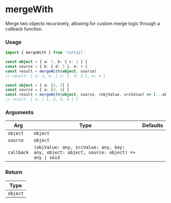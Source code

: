 # mergeWith

Merge two objects recursively, allowing for custom merge logic through a callback function.

### Usage

```ts
import { mergeWith } from 'rattail'

const object = { a: 1, b: { c: 2 } }
const source = { b: { d: 3 }, e: 4 }
const result = mergeWith(object, source)
// result: { a: 1, b: { c: 2, d: 3 }, e: 4 }
```

```ts
const object = { a: [1, 2] }
const source = { a: [3, 4] }
const result = mergeWith(object, source, (objValue, srcValue) => [...objValue, ...srcValue])
// result: { a: [ 1, 2, 3, 4 ] }
```

### Arguments

| Arg        | Type                                                                                      | Defaults |
| ---------- | ----------------------------------------------------------------------------------------- | -------- |
| `object`   | `object`                                                                                  |          |
| `source`   | `object`                                                                                  |          |
| `callback` | `(objValue: any, srcValue: any, key: any, object: object, source: object) => any \| void` |          |

### Return

| Type     |
| -------- |
| `object` |
